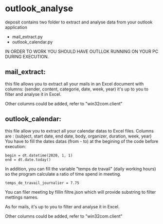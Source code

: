 # outlook_analyse
deposit contains two folder to extract and analyse data from your outlook application
 - mail_extract.py
 - outlook_calendar.py 
 
 IN ORDER TO WORK YOU SHOULD HAVE OUTLLOK RUNNING ON YOUR PC DURING EXECUTION.

## mail_extract:
this file allows you to extract all your mails in an Excel document with columns: (sender, content, categorie, date, week, year)
it's up to you to filter and analyse it in Excel.

Other columns could be added, refer to "win32com.client"

## outlook_calendar:
this file allow you to extract all your calendar datas to Excel files. Columns are : (subject, start date, end date, body, organizer, duration, week, year)
You have to fill the dates datas (from - to) at the begining of the code before execution:
```
begin = dt.datetime(2020, 1, 1)
end = dt.date.today()
```
In addition, you can fill the variable "temps de travail" (daily working hours) so the program calculate a ratio of time spend in meeting.
```
temps_de_travail_journalier = 7.75
```

You can filer meeting by fillin filtre.json which will provide substring to filter mettings names.

As for mails, it's up to you to filter and analyse it in Excel.

Other columns could be added, refer to "win32com.client"

